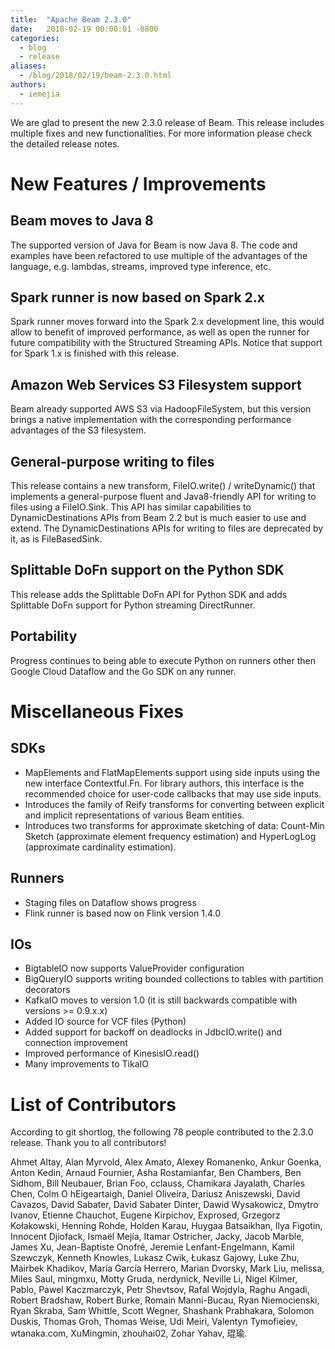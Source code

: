 ```yaml
---
title:  "Apache Beam 2.3.0"
date:   2018-02-19 00:00:01 -0800
categories:
  - blog
  - release
aliases:
  - /blog/2018/02/19/beam-2.3.0.html
authors:
  - iemejia
---
```

<!--
Licensed under the Apache License, Version 2.0 (the "License");
you may not use this file except in compliance with the License.
You may obtain a copy of the License at

http://www.apache.org/licenses/LICENSE-2.0

Unless required by applicable law or agreed to in writing, software
distributed under the License is distributed on an "AS IS" BASIS,
WITHOUT WARRANTIES OR CONDITIONS OF ANY KIND, either express or implied.
See the License for the specific language governing permissions and
limitations under the License.
-->

We are glad to present the new 2.3.0 release of Beam. This release includes
multiple fixes and new functionalities. <!--more--> For more information
please check the detailed release notes.

# New Features / Improvements

## Beam moves to Java 8

The supported version of Java for Beam is now Java 8. The code and examples have
been refactored to use multiple of the advantages of the language, e.g. lambdas,
streams, improved type inference, etc.

## Spark runner is now based on Spark 2.x

Spark runner moves forward into the Spark 2.x development line, this would allow
to benefit of improved performance, as well as open the runner for future
compatibility with the Structured Streaming APIs. Notice that support for Spark
1.x is finished with this release.

## Amazon Web Services S3 Filesystem support

Beam already supported AWS S3 via HadoopFileSystem, but this version brings a
native implementation with the corresponding performance advantages of the S3
filesystem.

## General-purpose writing to files

This release contains a new transform, FileIO.write() / writeDynamic() that
implements a general-purpose fluent and Java8-friendly API for writing to files
using a FileIO.Sink. This API has similar capabilities to DynamicDestinations
APIs from Beam 2.2 but is much easier to use and extend. The DynamicDestinations
APIs for writing to files are deprecated by it, as is FileBasedSink.

## Splittable DoFn support on the Python SDK

This release adds the Splittable DoFn API for Python SDK and adds Splittable
DoFn support for Python streaming DirectRunner.

## Portability

Progress continues to being able to execute Python on runners other then Google
Cloud Dataflow and the Go SDK on any runner.

# Miscellaneous Fixes

## SDKs

* MapElements and FlatMapElements support using side inputs using the new
  interface Contextful.Fn. For library authors, this interface is the
  recommended choice for user-code callbacks that may use side inputs.
* Introduces the family of Reify transforms for converting between explicit and
  implicit representations of various Beam entities.
* Introduces two transforms for approximate sketching of data: Count-Min Sketch
  (approximate element frequency estimation) and HyperLogLog (approximate
  cardinality estimation).

## Runners

* Staging files on Dataflow shows progress
* Flink runner is based now on Flink version 1.4.0

## IOs

* BigtableIO now supports ValueProvider configuration
* BigQueryIO supports writing bounded collections to tables with partition
  decorators
* KafkaIO moves to version 1.0 (it is still backwards compatible with versions >= 0.9.x.x)
* Added IO source for VCF files (Python)
* Added support for backoff on deadlocks in JdbcIO.write() and connection
  improvement
* Improved performance of KinesisIO.read()
* Many improvements to TikaIO

# List of Contributors

According to git shortlog, the following 78 people contributed to the 2.3.0 release. Thank you to all contributors!

Ahmet Altay, Alan Myrvold, Alex Amato, Alexey Romanenko, Ankur Goenka, Anton Kedin, Arnaud Fournier, Asha Rostamianfar, Ben Chambers, Ben Sidhom, Bill Neubauer, Brian Foo, cclauss, Chamikara Jayalath, Charles Chen, Colm O hEigeartaigh, Daniel Oliveira, Dariusz Aniszewski, David Cavazos, David Sabater, David Sabater Dinter, Dawid Wysakowicz, Dmytro Ivanov, Etienne Chauchot, Eugene Kirpichov, Exprosed, Grzegorz Kołakowski, Henning Rohde, Holden Karau, Huygaa Batsaikhan, Ilya Figotin, Innocent Djiofack, Ismaël Mejía, Itamar Ostricher, Jacky, Jacob Marble, James Xu, Jean-Baptiste Onofré, Jeremie Lenfant-Engelmann, Kamil Szewczyk, Kenneth Knowles, Lukasz Cwik, Łukasz Gajowy, Luke Zhu, Mairbek Khadikov, María García Herrero, Marian Dvorsky, Mark Liu, melissa, Miles Saul, mingmxu, Motty Gruda, nerdynick, Neville Li, Nigel Kilmer, Pablo, Pawel Kaczmarczyk, Petr Shevtsov, Rafal Wojdyla, Raghu Angadi, Robert Bradshaw, Robert Burke, Romain Manni-Bucau, Ryan Niemocienski, Ryan Skraba, Sam Whittle, Scott Wegner, Shashank Prabhakara, Solomon Duskis, Thomas Groh, Thomas Weise, Udi Meiri, Valentyn Tymofieiev, wtanaka.com, XuMingmin, zhouhai02, Zohar Yahav, 琨瑜.
